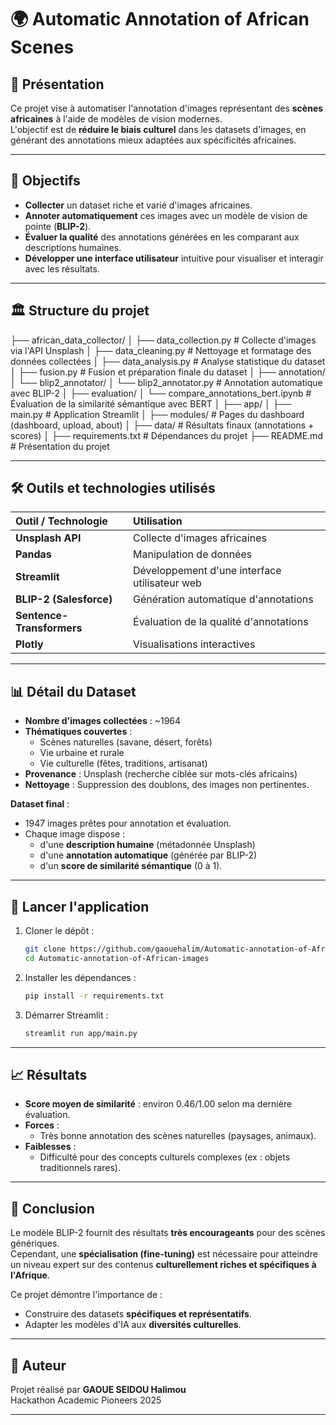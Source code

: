 # 🌍 Automatic Annotation of African Scenes

## 📜 Présentation

Ce projet vise à automatiser l'annotation d'images représentant des **scènes africaines** à l'aide de modèles de vision modernes.  
L'objectif est de **réduire le biais culturel** dans les datasets d'images, en générant des annotations mieux adaptées aux spécificités africaines.

---

## 🎯 Objectifs

- **Collecter** un dataset riche et varié d'images africaines.
- **Annoter automatiquement** ces images avec un modèle de vision de pointe (**BLIP-2**).
- **Évaluer la qualité** des annotations générées en les comparant aux descriptions humaines.
- **Développer une interface utilisateur** intuitive pour visualiser et interagir avec les résultats.

---

## 🏛️ Structure du projet

├── african_data_collector/
│   ├── data_collection.py       # Collecte d'images via l'API Unsplash
│   ├── data_cleaning.py          # Nettoyage et formatage des données collectées
│   ├── data_analysis.py          # Analyse statistique du dataset
│   ├── fusion.py                 # Fusion et préparation finale du dataset
│
├── annotation/
│   └── blip2_annotator/
│       └── blip2_annotator.py    # Annotation automatique avec BLIP-2
│
├── evaluation/
│   └── compare_annotations_bert.ipynb   # Évaluation de la similarité sémantique avec BERT
│
├── app/
│   ├── main.py                   # Application Streamlit
│   ├── modules/                  # Pages du dashboard (dashboard, upload, about)
│   ├── data/                     # Résultats finaux (annotations + scores)
│
├── requirements.txt              # Dépendances du projet
├── README.md                     # Présentation du projet


---

## 🛠️ Outils et technologies utilisés

| Outil / Technologie        | Utilisation |
|:---------------------------|:------------|
| **Unsplash API**            | Collecte d'images africaines |
| **Pandas**                  | Manipulation de données |
| **Streamlit**               | Développement d'une interface utilisateur web |
| **BLIP-2 (Salesforce)**      | Génération automatique d'annotations |
| **Sentence-Transformers**   | Évaluation de la qualité d'annotations |
| **Plotly**                  | Visualisations interactives |

---

## 📊 Détail du Dataset

- **Nombre d'images collectées** : ~1964
- **Thématiques couvertes** :
  - Scènes naturelles (savane, désert, forêts)
  - Vie urbaine et rurale
  - Vie culturelle (fêtes, traditions, artisanat)
- **Provenance** : Unsplash (recherche ciblée sur mots-clés africains)
- **Nettoyage** : Suppression des doublons, des images non pertinentes.

**Dataset final** :  
- 1947 images prêtes pour annotation et évaluation.
- Chaque image dispose :
  - d'une **description humaine** (métadonnée Unsplash)
  - d'une **annotation automatique** (générée par BLIP-2)
  - d'un **score de similarité sémantique** (0 à 1).

---

## 🚀 Lancer l'application

1. Cloner le dépôt :
    ```bash
    git clone https://github.com/gaouehalim/Automatic-annotation-of-African-images.git
    cd Automatic-annotation-of-African-images
    ```

2. Installer les dépendances :
    ```bash
    pip install -r requirements.txt
    ```

3. Démarrer Streamlit :
    ```bash
    streamlit run app/main.py
    ```

---

## 📈 Résultats

- **Score moyen de similarité** : environ 0.46/1.00 selon ma dernière évaluation.
- **Forces** :
  - Très bonne annotation des scènes naturelles (paysages, animaux).
- **Faiblesses** :
  - Difficulté pour des concepts culturels complexes (ex : objets traditionnels rares).

---

## 📢 Conclusion

Le modèle BLIP-2 fournit des résultats **très encourageants** pour des scènes génériques.  
Cependant, une **spécialisation (fine-tuning)** est nécessaire pour atteindre un niveau expert sur des contenus **culturellement riches et spécifiques à l'Afrique**.

Ce projet démontre l'importance de :
- Construire des datasets **spécifiques et représentatifs**.
- Adapter les modèles d'IA aux **diversités culturelles**.

---

## 👤 Auteur

Projet réalisé par **GAOUE SEIDOU Halimou**  
Hackathon Academic Pioneers 2025

---

